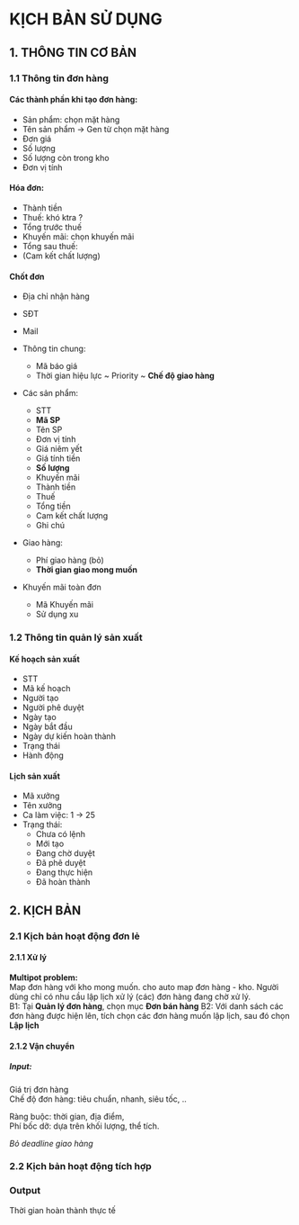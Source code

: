 # KỊCH BẢN SỬ DỤNG

## 1. THÔNG TIN CƠ BẢN
### 1.1 Thông tin đơn hàng
#### Các thành phần khi tạo đơn hàng:
- Sản phẩm: chọn mặt hàng
- Tên sản phẩm -> Gen từ chọn mặt hàng 
- Đơn giá
- Số lượng
- Số lượng còn trong kho
- Đơn vị tính

#### Hóa đơn:
- Thành tiền  
- Thuế: khó ktra ?
- Tổng trước thuế
- Khuyến mãi: chọn khuyến mãi  
- Tổng sau thuế:
- (Cam kết chất lượng)

#### Chốt đơn
- Địa chỉ nhận hàng
- SĐT
- Mail
- Thông tin chung: 
    - Mã báo giá
    - Thời gian hiệu lực ~ Priority ~ **Chế độ giao hàng**
- Các sản phẩm:
    - STT
    - **Mã SP**
    - Tên SP
    - Đơn vị tính
    - Giá niêm yết
    - Giá tính tiền
    - **Số lượng**
    - Khuyến mãi
    - Thành tiền
    - Thuế
    - Tổng tiền
    - Cam kết chất lượng
    - Ghi chú
- Giao hàng: 
   - Phí giao hàng (bỏ)
   - **Thời gian giao mong muốn**

- Khuyến mãi toàn đơn
    - Mã Khuyến mãi
    - Sử dụng xu

### 1.2 Thông tin quản lý sản xuất
#### Kế hoạch sản xuất 
- STT
- Mã kế hoạch
- Người tạo
- Người phê duyệt
- Ngày tạo
- Ngày bắt đầu
- Ngày dự kiến hoàn thành 
- Trạng thái
- Hành động  

#### Lịch sản xuất  
- Mã xưởng
- Tên xưởng  
- Ca làm việc: 1 -> 25
- Trạng thái: 
    - Chưa có lệnh
    - Mới tạo
    - Đang chờ duyệt
    - Đã phê duyệt
    - Đang thực hiện
    - Đã hoàn thành
## 2. KỊCH BẢN
### 2.1 Kịch bản hoạt động đơn lẻ  
#### 2.1.1 Xử lý  

**Multipot problem:**   
Map đơn hàng với kho mong muốn. cho auto map đơn hàng - kho. 
Người dùng chỉ có nhu cầu lập lịch xử lý (các) đơn hàng đang chờ xử lý.  
B1: Tại **Quản lý đơn hàng**, chọn mục **Đơn bán hàng**
B2: Với danh sách các đơn hàng được hiện lên, tích chọn các đơn hàng muốn lập lịch, sau đó chọn **Lập lịch**
#### 2.1.2 Vận chuyển  
##### Input:  
Giá trị đơn hàng  
Chế độ đơn hàng: tiêu chuẩn, nhanh, siêu tốc, ..

Ràng buộc: thời gian, địa điểm,   
Phí bốc dỡ: dựa trên khối lượng, thể tích.  

*Bỏ deadline giao hàng*
### 2.2 Kịch bản hoạt động tích hợp  


### Output
Thời gian hoàn thành thực tế



